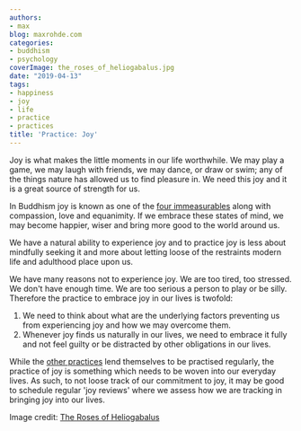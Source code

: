 ```yaml
---
authors:
- max
blog: maxrohde.com
categories:
- buddhism
- psychology
coverImage: the_roses_of_heliogabalus.jpg
date: "2019-04-13"
tags:
- happiness
- joy
- life
- practice
- practices
title: 'Practice: Joy'
---
```


Joy is what makes the little moments in our life worthwhile. We may play a game, we may laugh with friends, we may dance, or draw or swim; any of the things nature has allowed us to find pleasure in. We need this joy and it is a great source of strength for us.

In Buddhism joy is known as one of the [four immeasurables](https://maxrohde.com/2018/08/28/the-four-immeasurable-minds/) along with compassion, love and equanimity. If we embrace these states of mind, we may become happier, wiser and bring more good to the world around us.

We have a natural ability to experience joy and to practice joy is less about mindfully seeking it and more about letting loose of the restraints modern life and adulthood place upon us.

We have many reasons not to experience joy. We are too tired, too stressed. We don't have enough time. We are too serious a person to play or be silly. Therefore the practice to embrace joy in our lives is twofold:

1. We need to think about what are the underlying factors preventing us from experiencing joy and how we may overcome them.
2. Whenever joy finds us naturally in our lives, we need to embrace it fully and not feel guilty or be distracted by other obligations in our lives.

While the [other practices](https://maxrohde.com/tag/practices/) lend themselves to be practised regularly, the practice of joy is something which needs to be woven into our everyday lives. As such, to not loose track of our commitment to joy, it may be good to schedule regular 'joy reviews' where we assess how we are tracking in bringing joy into our lives.

Image credit: [The Roses of Heliogabalus](https://en.wikipedia.org/wiki/The_Roses_of_Heliogabalus)
